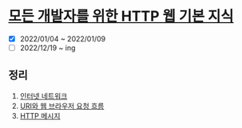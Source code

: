 # [모든 개발자를 위한 HTTP 웹 기본 지식](https://www.inflearn.com/course/http-%EC%9B%B9-%EB%84%A4%ED%8A%B8%EC%9B%8C%ED%81%AC/dashboard)

- [x] 2022/01/04 ~ 2022/01/09
- [ ] 2022/12/19 ~ ing

## 정리

1. [인터넷 네트워크](chapter01.md)
2. [URI와 웹 브라우저 요청 흐름](chapter02.md)
3. [HTTP 메시지](chapter03.md)

